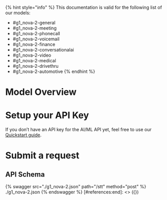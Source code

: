 [#references:start]: <> ({ "template": "openapi" })
{% hint style="info" %}
This documentation is valid for the following list of our models:
* #g1_nova-2-general
* #g1_nova-2-meeting
* #g1_nova-2-phonecall
* #g1_nova-2-voicemail
* #g1_nova-2-finance
* #g1_nova-2-conversationalai
* #g1_nova-2-video
* #g1_nova-2-medical
* #g1_nova-2-drivethru
* #g1_nova-2-automotive
{% endhint %}

# Model Overview


# Setup your API Key
If you don’t have an API key for the AI/ML API yet, feel free to use our [Quickstart guide](https://docs.aimlapi.com/quickstart/setting-up).

# Submit a request
## API Schema
{% swagger src="./g1_nova-2.json" path="/stt" method="post" %}
./g1_nova-2.json
{% endswagger %}
[#references:end]: <> ({})